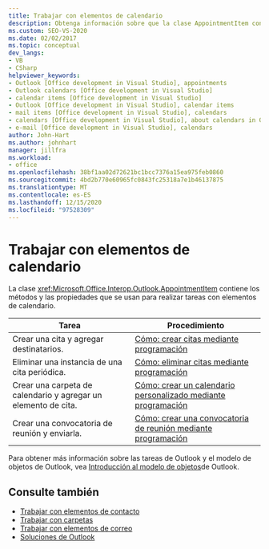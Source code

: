 ```yaml
---
title: Trabajar con elementos de calendario
description: Obtenga información sobre que la clase AppointmentItem contiene los métodos y las propiedades que se usan para realizar tareas con elementos de calendario.
ms.custom: SEO-VS-2020
ms.date: 02/02/2017
ms.topic: conceptual
dev_langs:
- VB
- CSharp
helpviewer_keywords:
- Outlook [Office development in Visual Studio], appointments
- Outlook calendars [Office development in Visual Studio]
- calendar items [Office development in Visual Studio]
- Outlook [Office development in Visual Studio], calendar items
- mail items [Office development in Visual Studio], calendars
- calendars [Office development in Visual Studio], about calendars in Outlook
- e-mail [Office development in Visual Studio], calendars
author: John-Hart
ms.author: johnhart
manager: jillfra
ms.workload:
- office
ms.openlocfilehash: 38bf1aa02d72621bc1bcc7376a15ea975feb0860
ms.sourcegitcommit: 4bd2b770e60965fc0843fc25318a7e1b46137875
ms.translationtype: MT
ms.contentlocale: es-ES
ms.lasthandoff: 12/15/2020
ms.locfileid: "97528309"
---
```

# <a name="work-with-calendar-items"></a>Trabajar con elementos de calendario
  La clase <xref:Microsoft.Office.Interop.Outlook.AppointmentItem> contiene los métodos y las propiedades que se usan para realizar tareas con elementos de calendario.

|Tarea|Procedimiento|
|----------|---------------|
|Crear una cita y agregar destinatarios.|[Cómo: crear citas mediante programación](../vsto/how-to-programmatically-create-appointments.md)|
|Eliminar una instancia de una cita periódica.|[Cómo: eliminar citas mediante programación](../vsto/how-to-programmatically-delete-appointments.md)|
|Crear una carpeta de calendario y agregar un elemento de cita.|[Cómo: crear un calendario personalizado mediante programación](../vsto/how-to-programmatically-create-a-custom-calendar.md)|
|Crear una convocatoria de reunión y enviarla.|[Cómo: crear una convocatoria de reunión mediante programación](../vsto/how-to-programmatically-create-a-meeting-request.md)|

 Para obtener más información sobre las tareas de Outlook y el modelo de objetos de Outlook, vea [Introducción al modelo de objetos](../vsto/outlook-object-model-overview.md)de Outlook.

## <a name="see-also"></a>Consulte también
- [Trabajar con elementos de contacto](../vsto/working-with-contact-items.md)
- [Trabajar con carpetas](../vsto/working-with-folders.md)
- [Trabajar con elementos de correo](../vsto/working-with-mail-items.md)
- [Soluciones de Outlook](../vsto/outlook-solutions.md)
